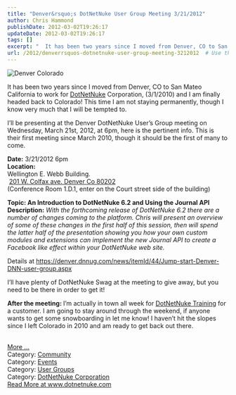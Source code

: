 ```yaml
---
title: "Denver&rsquo;s DotNetNuke User Group Meeting 3/21/2012"
author: Chris Hammond
publishDate: 2012-03-02T19:26:17
updateDate: 2012-03-02T19:26:17
tags: []
excerpt: "  It has been two years since I moved from Denver, CO to San Mateo California to work for DotNetNuke Corporation, (3/1/2010) and I am finally headed back to Colorado! This time I am not staying permanently, though I know very much that I will be tempted to.  I’ll be presenting at the Denver DotNetNuke User’s Group meeting on Wednesday, March 21st, 2012, at 6pm, here is the pertinent info. This is their first meeting since March 2010, though it should be the first of many to come.  Date: 3/21/2012 6pm     Location:     Wellington E. Webb Building.      201 W. Colfax ave. Denver Co 80202  (Conference Room 1.D.1, enter on the Court street side of the building)   Topic: An Introduction to DotNetNuke 6.2 and Using the Journal API      Description: With the forthcoming release of DotNetNuke 6.2 there are a number of changes coming to the platform. Chris will present an overview of some of these changes in the first half of this session, then will spend the latter half of the presentation showing you how your own custom modules and extensions can implement the new Journal API to create a Facebook like effect within your DotNetNuke web site.  Details at https://denver.dnnug.com/news/itemId/44/Jump-start-Denver-DNN-user-group.aspx  I’ll have plenty of DotNetNuke Swag at the meeting to give away, but you need to be there in order to get it!   After the meeting: I’m actually in town all week for DotNetNuke Training for a customer. I am going to stay around through the weekend, if anyone wants to get some snowboarding in let me know! I haven’t hit the slopes since I left Colorado in 2010 and am ready to get back out there.More ...Category: CommunityCategory: EventsCategory: User GroupsCategory: DotNetNuke Corporation"
url: /2012/denverrsquos-dotnetnuke-user-group-meeting-3212012  # Use the generated URL with year
---
```

<p><img alt="Denver Colorado" src="https://farm3.staticflickr.com/2563/4202961850_b7c1beee99_z.jpg" /></p>  <p>It has been two years since I moved from Denver, CO to San Mateo California to work for <a href="https://www.dotnetnuke.com">DotNetNuke</a> Corporation, (3/1/2010) and I am finally headed back to Colorado! This time I am not staying permanently, though I know very much that I will be tempted to.</p>  <p>I’ll be presenting at the Denver DotNetNuke User’s Group meeting on Wednesday, March 21st, 2012, at 6pm, here is the pertinent info. This is their first meeting since March 2010, though it should be the first of many to come.</p>  <p><strong>Date:</strong> 3/21/2012 6pm     <br /><strong>Location: </strong>    <br />Wellington E. Webb Building.     <br /> <a href="https://maps.google.com/maps?q=+201+W.+Colfax+ave.+Denver+Co+80202&hl=en&sll=37.0625,-95.677068&sspn=58.206849,114.169922&hnear=201+W+Colfax+Ave,+Denver,+Colorado+80202&t=m&z=17" target="_blank">201 W. Colfax ave. Denver Co 80202</a>  <br />(Conference Room 1.D.1, enter on the Court street side of the building) </p>  <p><strong>Topic: An Introduction to DotNetNuke 6.2 and Using the Journal API      <br />Description:</strong> <em>With the forthcoming release of DotNetNuke 6.2 there are a number of changes coming to the platform. Chris will present an overview of some of these changes in the first half of this session, then will spend the latter half of the presentation showing you how your own custom modules and extensions can implement the new Journal API to create a Facebook like effect within your DotNetNuke web site.</em></p>  <p>Details at <a href="https://denver.dnnug.com/news/itemId/44/Jump-start-Denver-DNN-user-group.aspx">https://denver.dnnug.com/news/itemId/44/Jump-start-Denver-DNN-user-group.aspx</a></p>  <p>I’ll have plenty of DotNetNuke Swag at the meeting to give away, but you need to be there in order to get it! </p>  <p><strong>After the meeting: </strong>I’m actually in town all week for <a href="https://bit.ly/DnnTraining" target="_blank">DotNetNuke Training</a> for a customer. I am going to stay around through the weekend, if anyone wants to get some snowboarding in let me know! I haven’t hit the slopes since I left Colorado in 2010 and am ready to get back out there.</p><br /><a href=https://www.dotnetnuke.com/Resources/Blogs/EntryId/3315/Denver-rsquo-s-DotNetNuke-User-Group-Meeting-3-21-2012.aspx>More ...</a><div class="category">Category: <a href=https://www.dotnetnuke.com/Resources/Blogs/CatID/16.aspx>Community</a></div><div class="category">Category: <a href=https://www.dotnetnuke.com/Resources/Blogs/CatID/14.aspx>Events</a></div><div class="category">Category: <a href=https://www.dotnetnuke.com/Resources/Blogs/CatID/12.aspx>User Groups</a></div><div class="category">Category: <a href=https://www.dotnetnuke.com/Resources/Blogs/CatID/15.aspx>DotNetNuke Corporation</a></div> <a href="https://www.dotnetnuke.com/Resources/Blogs/EntryId/3315/Denver-rsquo-s-DotNetNuke-User-Group-Meeting-3-21-2012.aspx">Read More at www.dotnetnuke.com</a>
